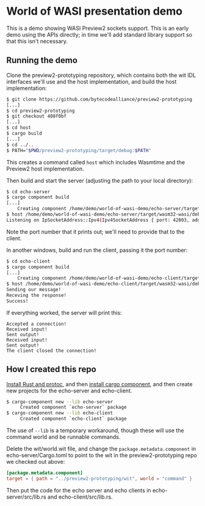 # World of WASI presentation demo

This is a demo showing WASI Preview2 sockets support. This is an early demo
using the APIs directly; in time we'll add standard library support so that
this isn't necessary.

## Running the demo

Clone the preview2-prototyping repository, which contains both the wit
IDL interfaces we'll use and the host implementation, and build the
host implementation:

```sh
$ git clone https://github.com/bytecodealliance/preview2-prototyping
[...]
$ cd preview2-prototyping
$ git checkout 408f0bf
[...]
$ cd host
$ cargo build
[...]
$ cd ../..
$ PATH="$PWD/preview2-prototyping/target/debug:$PATH"
```

This creates a command called `host` which includes Wasmtime and the
Preview2 host implementation.

Then build and start the server (adjusting the path to your local directory):

```sh
$ cd echo-server
$ cargo component build
[...]
    Creating component /home/demo/world-of-wasi-demo/echo-server/target/wasm32-wasi/debug/echo_server.wasm
$ host /home/demo/world-of-wasi-demo/echo-server/target/wasm32-wasi/debug/echo_server.wasm
Listening on IpSocketAddress::Ipv4(Ipv4SocketAddress { port: 42803, address: (127, 0, 0, 1) })
```

Note the port number that it prints out; we'll need to provide that to the client.

In another windows, build and run the client, passing it the port number:

```sh
$ cd echo-client
$ cargo component build
[...]
    Creating component /home/demo/world-of-wasi-demo/echo-client/target/wasm32-wasi/debug/echo_client.wasm
$ host /home/demo/world-of-wasi-demo/echo-client/target/wasm32-wasi/debug/echo_client.wasm 42803
Sending our message!
Receving the response!
Success!
```

If everything worked, the server will print this:

```
Accepted a connection!
Received input!
Sent output!
Received input!
Sent output!
The client closed the connection!
```

## How I created this repo

[Install Rust and protoc], and then [install cargo component], and then
create new projects for the echo-server and echo-client.

```sh
$ cargo-component new --lib echo-server
     Created component `echo-server` package
$ cargo-component new --lib echo-client
     Created component `echo-client` package
```

The use of `--lib` is a temporary workaround, though these will use the command
world and be runnable commands.

Delete the wit/world.wit file, and change the `package.metadata.component` in
echo-server/Cargo.toml to point to the wit in the preview2-prototyping repo we
checked out above:

```toml
[package.metadata.component]
target = { path = "../preview2-prototyping/wit", world = "command" }
```

Then put the code for the echo server and echo clients in echo-server/src/lib.rs
and echo-client/src/lib.rs.

[install Rust and protoc]: https://github.com/bytecodealliance/cargo-component#requirements
[install cargo component]: https://github.com/bytecodealliance/cargo-component#installation
